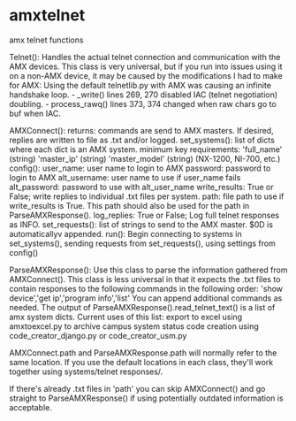 # amxtelnet
amx telnet functions

Telnet():
	Handles the actual telnet connection and communication with the AMX devices.
	This class is very universal, but if you run into issues using it on a non-AMX
	device, it may be caused by the modifications I had to make for AMX:
		Using the default telnetlib.py with AMX was causing an infinite handshake loop.
		- _write() lines 269, 270 disabled IAC (telnet negotiation) doubling.
		- process_rawq() lines 373, 374 changed when raw chars go to buf when IAC.


AMXConnect():
	returns:
		commands are send to AMX masters. If desired, replies are written to file as .txt and/or logged.
	set_systems():
		list of dicts where each dict is an AMX system.
		minimum key requirements:
			'full_name' (string)
			'master_ip' (string)
			'master_model' (string) (NX-1200, NI-700, etc.)
	config():
		user_name: user name to login to AMX
		password: password to login to AMX
		alt_username: user name to use if user_name fails
		alt_password: password to use with alt_user_name
		write_results: True or False; write replies to individual .txt files per system.
		path: file path to use if write_results is True.
			This path should also be used for the path in ParseAMXResponse().
		log_replies: True or False; Log full telnet responses as INFO.
	set_requests():
		list of strings to send to the AMX master. $0D is automaticallyv appended.
	run():
		Begin connecting to systems in set_systems(), sending requests from set_requests(), using settings from config()


ParseAMXResponse():
	Use this class to parse the information gathered from AMXConnect().
	This class is less universal in that it expects the .txt files to contain responses
	to the following commands in the following order:
		'show device','get ip','program info','list'
	You can append additional commands as needed.
	The output of ParseAMXResponse().read_telnet_text() is a list of amx system dicts.
	Current uses of this list:
		export to excel using amxtoexcel.py to archive campus system status
		code creation using code_creator_django.py or code_creator_usm.py


AMXConnect.path and ParseAMXResponse.path will normally refer to the same location. If you use the
default locations in each class, they'll work together using systems/telnet responses/.

If there's already .txt files in 'path' you can skip AMXConnect() and go straight to ParseAMXResponse() if using potentially outdated information is acceptable.
